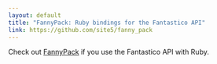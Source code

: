 ```yaml
---
layout: default
title: "FannyPack: Ruby bindings for the Fantastico API"
link: https://github.com/site5/fanny_pack
---
```


Check out [FannyPack](https://github.com/site5/fanny_pack)
if you use the Fantastico API with Ruby.

